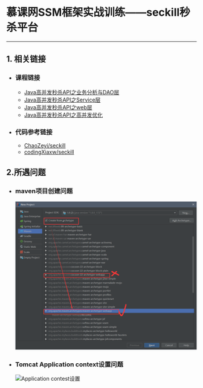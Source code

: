 # 慕课网SSM框架实战训练——seckill秒杀平台
---

##  1. 相关链接
- ###  课程链接
    - [Java高并发秒杀API之业务分析与DAO层](https://www.imooc.com/learn/587)
    - [Java高并发秒杀API之Service层](https://www.imooc.com/learn/631)
    - [Java高并发秒杀API之web层](https://www.imooc.com/learn/630)
    - [Java高并发秒杀API之高并发优化](https://www.imooc.com/learn/632)
- ###  代码参考链接
	- [ChaoZeyi/seckill](https://github.com/ChaoZeyi/seckill)
	- [codingXiaxw/seckill](https://github.com/codingXiaxw/seckill)

##  2.所遇问题
   - ### maven项目创建问题
	 ![maven项目选择](https://github.com/NAMZseng/seckill/raw/master/readme_img/maven项目选择.png)
  - ### Tomcat Application context设置问题
	 ![Application contest设置](https://github.com/NAMZseng/seckill/raw/master/readme_img/Application_Contest设置.png.png)
	 

